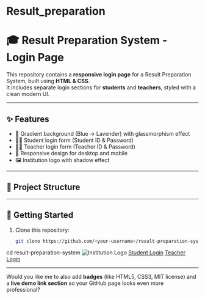 # Result_preparation
# 🎓 Result Preparation System - Login Page

This repository contains a **responsive login page** for a Result Preparation System, built using **HTML & CSS**.  
It includes separate login sections for **students** and **teachers**, styled with a clean modern UI.  

---

## ✨ Features

- 🌈 Gradient background (Blue → Lavender) with glassmorphism effect  
- 👩‍🎓 Student login form (Student ID & Password)  
- 👨‍🏫 Teacher login form (Teacher ID & Password)  
- 📱 Responsive design for desktop and mobile  
- 🖼️ Institution logo with shadow effect  

---

## 📂 Project Structure


---

## 🚀 Getting Started

1. Clone this repository:
   ```bash
   git clone https://github.com/<your-username>/result-preparation-system.git
cd result-preparation-system
<img src="your-logo.png" alt="Institution Logo">
<a href="login.html?role=student" class="btn">Student Login</a>
<a href="teacher_dashboard.html" class="btn">Teacher Login</a>

---

Would you like me to also add **badges** (like HTML5, CSS3, MIT license) and a **live demo link section** so your GitHub page looks even more professional?
